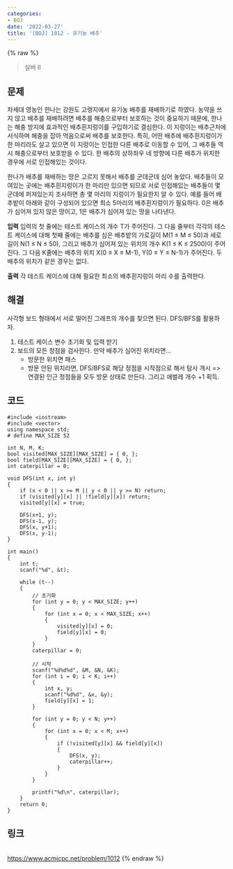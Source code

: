 ```yaml
---
categories:
- BOJ
date: '2022-03-27'
title: '[BOJ] 1012 - 유기농 배추'
---
```


{% raw %}
> 실버 II<br>

## 문제
차세대 영농인 한나는 강원도 고랭지에서 유기농 배추를 재배하기로 하였다. 농약을 쓰지 않고 배추를 재배하려면 배추를 해충으로부터 보호하는 것이 중요하기 때문에, 한나는 해충 방지에 효과적인 배추흰지렁이를 구입하기로 결심한다. 이 지렁이는 배추근처에 서식하며 해충을 잡아 먹음으로써 배추를 보호한다. 특히, 어떤 배추에 배추흰지렁이가 한 마리라도 살고 있으면 이 지렁이는 인접한 다른 배추로 이동할 수 있어, 그 배추들 역시 해충으로부터 보호받을 수 있다. 한 배추의 상하좌우 네 방향에 다른 배추가 위치한 경우에 서로 인접해있는 것이다.

한나가 배추를 재배하는 땅은 고르지 못해서 배추를 군데군데 심어 놓았다. 배추들이 모여있는 곳에는 배추흰지렁이가 한 마리만 있으면 되므로 서로 인접해있는 배추들이 몇 군데에 퍼져있는지 조사하면 총 몇 마리의 지렁이가 필요한지 알 수 있다. 예를 들어 배추밭이 아래와 같이 구성되어 있으면 최소 5마리의 배추흰지렁이가 필요하다. 0은 배추가 심어져 있지 않은 땅이고, 1은 배추가 심어져 있는 땅을 나타낸다.

**입력**
입력의 첫 줄에는 테스트 케이스의 개수 T가 주어진다. 그 다음 줄부터 각각의 테스트 케이스에 대해 첫째 줄에는 배추를 심은 배추밭의 가로길이 M(1 ≤ M ≤ 50)과 세로길이 N(1 ≤ N ≤ 50), 그리고 배추가 심어져 있는 위치의 개수 K(1 ≤ K ≤ 2500)이 주어진다. 그 다음 K줄에는 배추의 위치 X(0 ≤ X ≤ M-1), Y(0 ≤ Y ≤ N-1)가 주어진다. 두 배추의 위치가 같은 경우는 없다.

**출력**
각 테스트 케이스에 대해 필요한 최소의 배추흰지렁이 마리 수를 출력한다.

##  해결
사각형 보드 형태에서 서로 떨어진 그래프의 개수를 찾으면 된다. DFS/BFS를 활용하자.

1. 테스트 케이스 변수 초기화 및 입력 받기
2. 보드의 모든 정점을 검사한다. 만약 배추가 심어진 위치라면...
	- 방문한 위치면 패스
	- 방문 안된 위치라면, DFS/BFS로 해당 정점을 시작점으로 해서 탐사 개시 => 연결된 인근 정점들을 모두 방문 상태로 만든다. 그리고 애벌레 개수 +1 획득.

## 코드
```
#include <iostream>
#include <vector>
using namespace std;
# define MAX_SIZE 52

int N, M, K;
bool visited[MAX_SIZE][MAX_SIZE] = { 0, };
bool field[MAX_SIZE][MAX_SIZE] = { 0, };
int caterpillar = 0;

void DFS(int x, int y)
{
	if (x < 0 || x >= M || y < 0 || y >= N) return;
	if (visited[y][x] || !field[y][x]) return;
	visited[y][x] = true;

	DFS(x+1, y);
	DFS(x-1, y);
	DFS(x, y+1);
	DFS(x, y-1);
}

int main()
{
	int t;
	scanf("%d", &t);

	while (t--)
	{
		// 초기화
		for (int y = 0; y < MAX_SIZE; y++)
		{
			for (int x = 0; x < MAX_SIZE; x++)
			{
				visited[y][x] = 0;
				field[y][x] = 0;
			}
		}
		caterpillar = 0;

		// 시작
		scanf("%d%d%d", &M, &N, &K);
		for (int i = 0; i < K; i++)
		{
			int x, y;
			scanf("%d%d", &x, &y);
			field[y][x] = 1;
		}

		for (int y = 0; y < N; y++)
		{
			for (int x = 0; x < M; x++)
			{
				if (!visited[y][x] && field[y][x])
				{
					DFS(x, y);
					caterpillar++;
				}
			}
		}

		printf("%d\n", caterpillar);
	}
	return 0;
}
```

## 링크
<br>https://www.acmicpc.net/problem/1012
{% endraw %}
